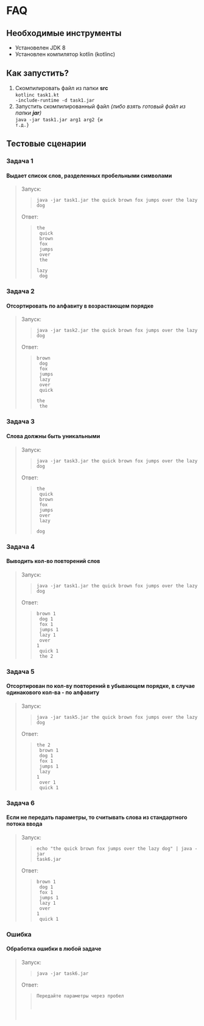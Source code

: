 # FAQ #
## Необходимые инструменты ##
* Установелен JDK 8
* Установлен компилятор kotlin (kotlinc)

## Как запустить? ##
1. Скомпилировать файл из папки <b>src</b><br>
<code>kotlinc task1.kt -include-runtime -d task1.jar</code>
2. Запустить скомпилированный файл <i>(либо взять готовый файл из папки <b>jar</b>)</i><br>
<code>java -jar task1.jar arg1 arg2 {и т.д.}</code>

## Тестовые сценарии ##
### Задача 1 ###
#### Выдает список слов, разделенных пробельными символами ####
> Запуск:<br> 
>> <code>java -jar task1.jar the quick brown fox jumps over the lazy dog</code>
>
> Ответ:<br>
>> <code>the<br>
quick<br>
brown<br>
fox<br>
jumps<br>
over<br>
the<br>
lazy<br>
dog</code> 

### Задача 2 ###
#### Отсортировать по алфавиту в возрастающем порядке ####
> Запуск:<br> 
>> <code>java -jar task2.jar the quick brown fox jumps over the lazy dog</code>
>
> Ответ:<br>
>> <code>brown<br>
dog<br>
fox<br>
jumps<br>
lazy<br>
over<br>
quick<br>
the<br>
the</code> 

### Задача 3 ###
#### Слова должны быть уникальными ####
> Запуск:<br> 
>> <code>java -jar task3.jar the quick brown fox jumps over the lazy dog</code>
>
> Ответ:<br>
>> <code>the<br>
quick<br>
brown<br>
fox<br>
jumps<br>
over<br>
lazy<br>
dog</code> 

### Задача 4 ###
#### Выводить кол-во повторений слов ####
> Запуск:<br> 
>> <code>java -jar task1.jar the quick brown fox jumps over the lazy dog</code>
>
> Ответ:<br>
>> <code>brown 1<br>
dog 1<br>
fox 1<br>
jumps 1<br>
lazy 1<br>
over 1<br>
quick 1<br>
the 2</code> 

### Задача 5 ###
#### Отсортирован по кол-ву повторений в убывающем порядке, в случае одинакового кол-ва - по алфавиту ####
> Запуск:<br> 
>> <code>java -jar task5.jar the quick brown fox jumps over the lazy dog</code>
>
> Ответ:<br>
>> <code>the 2<br>
brown 1<br>
dog 1<br>
fox 1<br>
jumps 1<br>
lazy 1<br>
over 1<br>
quick 1</code> 

### Задача 6 ### 
#### Если не передать параметры, то считывать слова из стандартного потока ввода ####
> Запуск:<br>  
>> <code>echo "the quick brown fox jumps over the lazy dog" | java -jar task6.jar</code>
>
> Ответ:<br>
>> <code>brown 1<br>
dog 1<br>
fox 1<br>
jumps 1<br>
lazy 1<br>
over 1<br>
quick 1</code>

### Ошибка ###
#### Обработка ошибки в любой задаче ####
> Запуск:<br>  
>> <code>java -jar task6.jar</code>
>
> Ответ:<br>
>> <code>Передайте параметры через пробел
